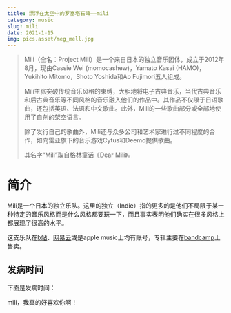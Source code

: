 ```yaml
---
title: 漂浮在太空中的罗塞塔石碑——mili
category: music
slug: mili
date: 2021-1-15
img: pics.asset/meg_mell.jpg
---
```


> Mili（全名：Project Mili）是一个来自日本的独立音乐团体，成立于2012年8月，现由Cassie Wei (momocashew)，Yamato Kasai (HAMO)，Yukihito Mitomo，Shoto Yoshida和Ao Fujimori五人组成。
>
> <!-- end -->
>
> Mili主张突破传统音乐风格的束缚，大胆地将电子古典音乐，当代古典音乐和后古典音乐等不同风格的音乐融入他们的作品中。其作品不仅限于日语歌曲，还包括英语、法语和中文歌曲。此外，Mili的一些歌曲部分或全部地使用了自创的架空语言。
>
> 除了发行自己的歌曲外，Mili还与众多公司和艺术家进行过不同程度的合作，如向雷亚旗下的音乐游戏Cytus和Deemo提供歌曲。
>
> 其名字“Mili”取自格林童话《Dear Mili》。

# 简介

Mili是一个日本的独立乐队。这里的独立（Indie）指的更多的是他们不局限于某一种特定的音乐风格而是什么风格都要玩一下，而且事实表明他们确实在很多风格上都展现了很高的水平。

这支乐队在[b站](https://space.bilibili.com/23340150)、[网易云](https://music.163.com/#/artist?id=339594)或是apple music上均有账号，专辑主要在[bandcamp](https://project-mili.bandcamp.com/)上售卖。

## 发病时间

下面是发病时间：

mili，我真的好喜欢你啊！
